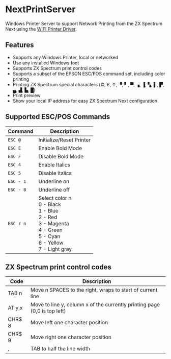 ﻿# NextPrintServer

Windows Printer Server to support Network Printing from the ZX Spectrum Next using the [WIFI Printer Driver](https://taylorza.itch.io/zx-spectrum-next-wifi-printer-driver).

## Features
- Supports any Windows Printer, local or networked
- Use any installed Windows font
- Supports ZX Spectrum print control codes
- Supports a subset of the EPSON ESC/POS command set, including color printing
- Printing ZX Spectrum special characters (©, £, ↑, ▝, ▘, ▀, ▗, ▐, ▚, ▌, ▛,  ▄, ▟, ▙, █)
- Print preview
- Show your local IP address for easy ZX Spectrum Next configuration

## Supported ESC/POS Commands
| Command | Description |
|---------|-------------|
| `ESC @` | Initialize/Reset Printer |
| `ESC E` | Enable Bold Mode |
| `ESC F` | Disable Bold Mode |
| `ESC 4` | Enable Italics |
| `ESC 5` | Disable Italics |
| `ESC - 1` | Underline on |
| `ESC - 0` | Underline off |
| `ESC r n` | Select color n <br>0 - Black<br>1 - Blue<br>2 - Red<br>3 - Magenta<br>4 - Green<br>5 - Cyan<br>6 - Yellow<br>7 - Light gray |

## ZX Spectrum print control codes
| Code | Description |
|------|-------------|
| TAB n | Move n SPACES to the right, wraps to start of current line |
| AT y,x | Move to line y, column x of the currently printing page (0,0 is top left)|
| CHR$ 8 | Move left one character position |
| CHR$ 9 | Move right one character position |
| , | TAB to half the line width |